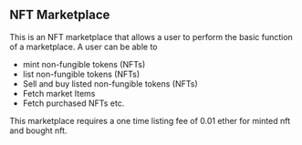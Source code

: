 ## NFT Marketplace
This is an NFT marketplace that allows a user to perform the basic function of a marketplace.
A user can be able to 
- mint non-fungible tokens (NFTs)
- list non-fungible tokens (NFTs)
- Sell and buy listed non-fungible tokens (NFTs)
- Fetch market Items
- Fetch purchased NFTs etc.   

This marketplace requires a one time listing fee of 0.01 ether for minted nft and bought nft.